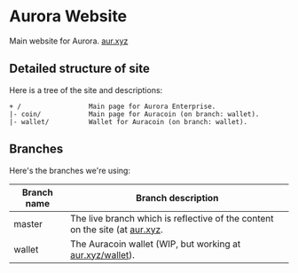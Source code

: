 # Aurora Website
Main website for Aurora. [aur.xyz](https://aur.xyz)

## Detailed structure of site
Here is a tree of the site and descriptions:

```
+ /                 Main page for Aurora Enterprise.
|- coin/            Main page for Auracoin (on branch: wallet).
|- wallet/          Wallet for Auracoin (on branch: wallet).
```

## Branches
Here's the branches we're using:

| Branch name | Branch description                                                                             |
|-------------|------------------------------------------------------------------------------------------------|
| master      | The live branch which is reflective of the content on the site (at [aur.xyz](https://aur.xyz). |
| wallet      | The Auracoin wallet (WIP, but working at [aur.xyz/wallet](https://aur.xyz/wallet)).            |

